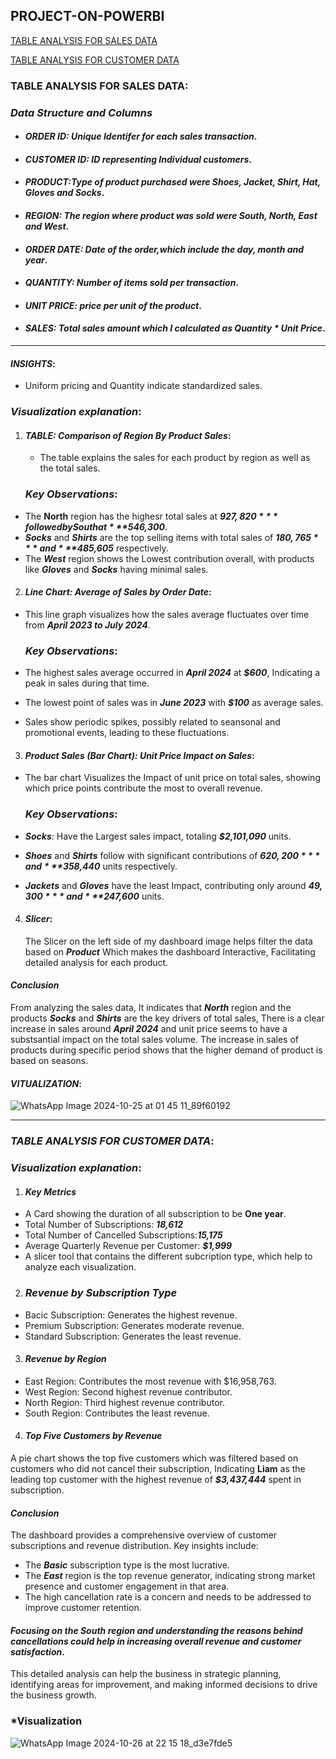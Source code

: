 ## PROJECT-ON-POWERBI


 [TABLE ANALYSIS FOR SALES DATA](#SALES-DATA)

 [TABLE ANALYSIS FOR CUSTOMER DATA](#CUSTOMER-DATA)
 

### **TABLE ANALYSIS FOR SALES DATA**: 

### ***Data Structure and Columns***

- #### ***ORDER ID: Unique Identifer for each sales transaction***.

- #### ***CUSTOMER ID: ID representing Individual customers***.

- #### ***PRODUCT:Type of product purchased were Shoes, Jacket, Shirt, Hat, Gloves and Socks***.

- #### ***REGION: The region where product was sold were South, North, East and West***.

- #### ***ORDER DATE: Date of the order,which include the day, month and year***.

- #### ***QUANTITY: Number of items sold per transaction***.

- #### ***UNIT PRICE: price per unit of the product***.

- #### ***SALES: Total sales amount which I calculated as Quantity * Unit Price***.

---
#### ***INSIGHTS***:
- Uniform pricing and Quantity indicate standardized sales.


### ***Visualization explanation***:

1. #### ***TABLE: Comparison of Region By Product Sales***:

   - The table explains the sales for each product by region as well as the total sales.
  
   ### ***Key Observations***:
  - The **North** region has the highesr total sales at ***$927,820*** followed by South at ***$546,300***.
  - ***Socks*** and ***Shirts*** are the top selling items with total sales of ***$180,765*** and ***$485,605*** respectively.
  - The ***West*** region shows the Lowest contribution overall, with products like ***Gloves*** and ***Socks*** having minimal sales.

2. #### ***Line Chart: Average of Sales by Order Date***:
 - This line graph visualizes how the sales average fluctuates over time from ***April 2023 to July 2024***.
  
     ### ***Key Observations***:
  - The highest sales average occurred in ***April 2024*** at ***$600***, Indicating a peak in sales during that time.
  - The lowest point of sales was in ***June 2023*** with ***$100*** as average sales.
  - Sales show periodic spikes, possibly related to seansonal and promotional events, leading to these fluctuations.

 3. #### ***Product Sales (Bar Chart): Unit Price Impact on Sales***:
 - The bar chart Visualizes the Impact of unit price on total sales, showing which price points contribute the most to overall revenue.

   ### ***Key Observations***:
 - ***Socks***: Have the Largest sales impact, totaling ***$2,101,090*** units.
 - ***Shoes*** and ***Shirts*** follow with significant contributions of ***$620,200*** and ***$358,440*** units respectively.
 - ***Jackets*** and ***Gloves*** have the least Impact, contributing only around ***$49,300*** and ***$247,600*** units.


4. #### ***Slicer***:
   The Slicer on the left side of my dashboard image helps filter the data based on ***Product*** Which makes the dashboard Interactive,
   Facilitating detailed analysis for each product.
   

#### ***Conclusion***
From analyzing the sales data, It indicates that ***North*** region and the products ***Socks*** and ***Shirts*** are the key drivers of total sales, There is a clear increase in sales 
around ***April 2024*** and unit price seems to have a substsantial impact on the total sales volume. The increase in sales of products during specific period shows that the higher demand of product is based on seasons.


   

  #### ***VITUALIZATION***:
![WhatsApp Image 2024-10-25 at 01 45 11_89f60192](https://github.com/user-attachments/assets/1c546d83-ce47-4de8-8319-8afee5a52a37)


---


### ***TABLE ANALYSIS FOR CUSTOMER DATA***: 

### ***Visualization explanation***:

1. #### ***Key Metrics***
   
- A Card showing the duration of all subscription to be **One year**. 
- Total Number of Subscriptions: ***18,612***
- Total Number of Cancelled Subscriptions:***15,175***
- Average Quarterly Revenue per Customer: ***$1,999***
- A slicer tool that contains the different subcription type, which help to analyze each visualization.
  
  
2. ### ***Revenue by Subscription Type***

- Bacic Subscription: Generates the highest revenue.
- Premium Subscription: Generates moderate revenue.
- Standard Subscription: Generates the least revenue.
  
3. #### ***Revenue by Region***
  
- East Region: Contributes the most revenue with $16,958,763.
- West Region: Second highest revenue contributor.
- North Region: Third highest revenue contributor.
- South Region: Contributes the least revenue.

4. ####  ***Top Five Customers by Revenue***
A pie chart shows the top five customers which was filtered based on customers who did not cancel their subscription, Indicating **Liam** as the leading top customer with the highest revenue of ***$3,437,444*** spent in subscription.

#### ***Conclusion***
The dashboard provides a comprehensive overview of customer subscriptions and revenue distribution. Key insights include:

- The ***Basic*** subscription type is the most lucrative.
- The ***East*** region is the top revenue generator, indicating strong market presence and customer engagement in that area.
- The high cancellation rate is a concern and needs to be addressed to improve customer retention.
  
 #### ***Focusing on the South region and understanding the reasons behind cancellations could help in increasing overall revenue and customer satisfaction***.

This detailed analysis can help  the business in strategic planning, identifying areas for improvement, and making informed decisions to drive  the business growth. 


### ***Visualization**

![WhatsApp Image 2024-10-26 at 22 15 18_d3e7fde5](https://github.com/user-attachments/assets/3a0b1637-b645-4875-8c45-ac07bebb64c4)





